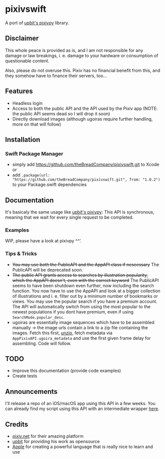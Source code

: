 # pixivswift
A port of [upbit's pixivpy](https://github.com/upbit/pixivpy) library.

## Disclaimer

This whole peace is provided as is, and I am not responsible for any damage or law breakings, i. e. damage to your hardware or consumption of questionable content.

Also, please do not overuse this. Pixiv has no financial benefit from this, and they somehow have to finance their servers, too...

## Features

- Headless login
- Access to both the public API and the API used by the Pixiv app (NOTE: the public API seems dead so I will drop it soon)
- Directly download images (although ugoiras require further handling, more on that will follow)

## Installation

### Swift Package Manager
- simply add https://github.com/theBreadCompany/pixivswift.git to Xcode or
- add `.package(url: "https://github.com/theBreadCompany/pixivswift.git", from: "1.0.2")` to your Package.swift dependencies

## Documentation

It's basicaly the same usage like [upbit's pixivpy](https://github.com/upbit/pixivpy): This API is synchronous, meaning that we wait for every single request to be completed. 

### Examples
WIP, please have a look at pixivpy ^^'.

### Tips & Tricks
- ~~You may use both the PublicAPI and the AppAPI class if nescessary~~ The PublicAPI will be deprecated soon.
- ~~The public API grants access to searches by illustration popularity, which the AppAPI doesn't, even with the correct keyword~~ The PublicAPI seems to have been shutdown even further, now including the search function. You now have to use the AppAPI and look at a bigger collection of illustrations and i. e. filter out by a minimum number of bookmarks or views. You may use the popular search if you have a premium account. The API will automatically switch from using the most popular to the newest populations if you dont have premium, even if using ```SearchMode.popular_desc```.
- ugoiras are essentially image sequences which have to be assembled manually -> the image urls contain a link to a zip file containing the images. Fetch this first, [unzip](https://github.com/marmelroy/zip), fetch metadata via ```AppPixivAPI.ugoira_metadata``` and use the first given frame delay for assembling. Code will follow.

## TODO
- Improve this documentation (provide code examples)
- Create tests

## Announcements
I'll release a repo of an iOS/macOS app using this API in a few weeks.
You can already find my script using this API with an intermediate wrapper [here](https://github.com/theBreadCompany/pixivloader).

## Credits
- [pixiv.net](https://pixiv.net) for their amazing platform
- [upbit](https://github.com/upbit) for providing his work as opensource 
- [Apple](https://github.com/apple) for creating a powerful language that is really nice to learn and use
